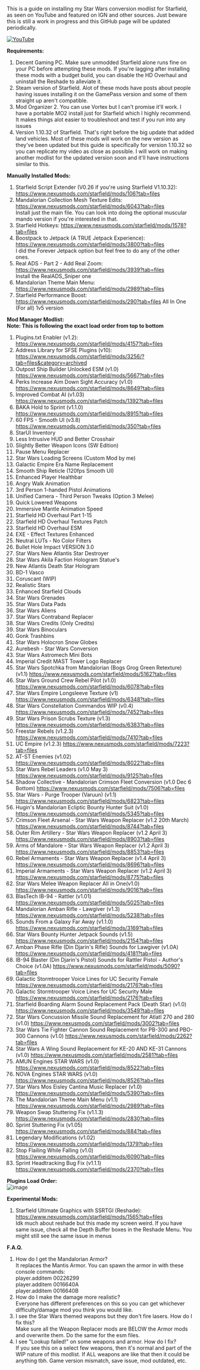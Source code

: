 This is a guide on installing my Star Wars conversion modlist for Starfield, as seen on YouTube and featured on IGN and other sources. Just beware this is still a work in progress and this GitHub page will be updated periodically. 

[![YouTube](http://i.ytimg.com/vi/nydaWXoidoo/hqdefault.jpg)](https://www.youtube.com/watch?v=nydaWXoidoo)

**Requirements:**
1. Decent Gaming PC. Make sure unmodded Starfield alone runs fine on your PC before attempting these mods. If you're lagging after installing these mods with a budget build, you can disable the HD Overhaul and uninstall the Reshade to alleviate it.
2. Steam version of Starfield. Alot of these mods have posts about people having issues installing it on the GamePass version and some of them straight up aren't compatible.
3. Mod Organizer 2. You can use Vortex but I can't promise it'll work. I have a portable MO2 install just for Starfield which I highly recommend. It makes things alot easier to troubleshoot and test if you run into any issues
4. Version 1.10.32 of Starfield. That's right before the big update that added land vehicles. Most of these mods will work on the new version as they've been updated but this guide is specifically for version 1.10.32 so you can replicate my video as close as possible. I will work on making another modlist for the updated version soon and it'll have instructions similar to this.


**Manually Installed Mods:**<br />
1. Starfield Script Extender (V0.26 if you're using Starfield V1.10.32): https://www.nexusmods.com/starfield/mods/106?tab=files
2. Mandalorian Collection Mesh Texture Edits: https://www.nexusmods.com/starfield/mods/6043?tab=files<br />
   Install just the main file. You can look into doing the optional muscular mando version if you're interested in that.
3. Starfield Hotkeys: https://www.nexusmods.com/starfield/mods/1578?tab=files
4. Boostpack to Jetpack (A TRUE Jetpack Experience): https://www.nexusmods.com/starfield/mods/3800?tab=files<br />
   I did the Forever Jetpack option but feel free to do any of the other ones.
5. Real ADS - Part 2 - Add Real Zoom: https://www.nexusmods.com/starfield/mods/3939?tab=files<br />
   Install the RealADS_Sniper one
6. Mandalorian Theme Main Menu: https://www.nexusmods.com/starfield/mods/2989?tab=files
7. Starfield Performance Boost: https://www.nexusmods.com/starfield/mods/290?tab=files
   All In One (For all) 1v5 version

**Mod Manager Modlist:**<br />
**Note: This is following the exact load order from top to bottom**
1. Plugins.txt Enabler (v1.2): https://www.nexusmods.com/starfield/mods/4157?tab=files
2. Address Library for SFSE Plugins (v10): https://www.nexusmods.com/starfield/mods/3256/?tab=files&category=archived
3. Outpost Ship Builder Unlocked ESM (v1.0) https://www.nexusmods.com/starfield/mods/5667?tab=files
4. Perks Increase Aim Down Sight Accuracy (v1.0) https://www.nexusmods.com/starfield/mods/8649?tab=files
5. Improved Combat AI (v1.03) https://www.nexusmods.com/starfield/mods/1392?tab=files
6. BAKA Hold to Sprint (v1.1.0) https://www.nexusmods.com/starfield/mods/8915?tab=files
7. 60 FPS - Smooth UI (v3.8) https://www.nexusmods.com/starfield/mods/350?tab=files
8. StarUI Inventory
9. Less Intrusive HUD and Better Crosshair
10. Slightly Better Weapon Icons (SW Edition)
11. Pause Menu Replacer
12. Star Wars Loading Screens (Custom Mod by me)
13. Galactic Empire Era Name Replacement
14. Smooth Ship Reticle (120fps Smooth UI)
15. Enhanced Player Healthbar
16. Angry Walk Animation
17. 3rd Person 1-handed Pistol Animations
18. Unified Camera - Third Person Tweaks (Option 3 Melee)
19. Quick Lowered Weapons
20. Immersive Mantle Animation Speed
21. Starfield HD Overhaul Part 1-15
22. Starfield HD Overhaul Textures Patch
23. Starfield HD Overhaul ESM
24. EXE - Effect Textures Enhanced
25. Neutral LUTs - No Color Filters
26. Bullet Hole Impact VERSION 3.0
27. Star Wars New Atlantis Star Destroyer
28. Star Wars Akila Faction Hologram Statue's
29. New Atlantis Death Star Hologram
30. BD-1 Vasco
31. Coruscant (WIP)
32. Realistic Stars
33. Enhanced Starfield Clouds
34. Star Wars Grenades
35. Star Wars Data Pads
36. Star Wars Aliens
37. Star Wars Contraband Replacer
38. Star Wars Credits (Only Credits)
39. Star Wars Binoculars
40. Gonk Trashbins
41. Star Wars Holocron Snow Globes
42. Aurebesh - Star Wars Conversion
43. Star Wars Astromech Mini Bots
44. Imperial Credit MAST Tower Logo Replacer
45. Star Wars Spotchka from Mandalorian (Bogs Grog Green Retexture) (v1.1) https://www.nexusmods.com/starfield/mods/5162?tab=files
46. Star Wars Ground Crew Rebel Pilot (v1.0) https://www.nexusmods.com/starfield/mods/6078?tab=files
47. Star Wars Empire Longsleeve Texture (v1) https://www.nexusmods.com/starfield/mods/6348?tab=files
48. Star Wars Constellation Commandos WIP (v0.4) https://www.nexusmods.com/starfield/mods/7452?tab=files
49. Star Wars Prison Scrubs Texture (v1.3) https://www.nexusmods.com/starfield/mods/6383?tab=files
50. Freestar Rebels (v1.2.3) https://www.nexusmods.com/starfield/mods/7410?tab=files
51. UC Empire (v1.2.3) https://www.nexusmods.com/starfield/mods/7223?tab=files
52. AT-ST Enemies (v1.02) https://www.nexusmods.com/starfield/mods/8022?tab=files
53. Star Wars Rebel Leaders (v1.0 May 3) https://www.nexusmods.com/starfield/mods/9125?tab=files
54. Shadow Collective - Mandalorian Crimson Fleet Conversion (v1.0 Dec 6 Bottom) https://www.nexusmods.com/starfield/mods/7506?tab=files
55. Star Wars - Purge Trooper (Varuun) (v1.1) https://www.nexusmods.com/starfield/mods/6823?tab=files
56. Hugin's Mandalorian Ecliptic Bounty Hunter Suit (v1.0) https://www.nexusmods.com/starfield/mods/5345?tab=files
57. Crimson Fleet Arsenal - Star Wars Weapon Replacer (v1.2 20th March) https://www.nexusmods.com/starfield/mods/8744?tab=files
58. Outer Rim Artillery - Star Wars Weapon Replacer (v1.2 April 3) https://www.nexusmods.com/starfield/mods/8903?tab=files
59. Arms of Mandalore - Star Wars Weapon Replacer (v1.2 April 3) https://www.nexusmods.com/starfield/mods/8853?tab=files
60. Rebel Armaments - Star Wars Weapon Replacer (v1.4 April 3) https://www.nexusmods.com/starfield/mods/8696?tab=files
61. Imperial Armaments -  Star Wars Weapon Replacer (v1.2 April 3) https://www.nexusmods.com/starfield/mods/8775?tab=files
62. Star Wars Melee Weapon Replacer All in One(v1.0) https://www.nexusmods.com/starfield/mods/9016?tab=files
63. BlasTech IB-94 - Rattler (v1.01) https://www.nexusmods.com/starfield/mods/5025?tab=files
64. Mandalorian Amban Rifle - Lawgiver (v1.3) https://www.nexusmods.com/starfield/mods/5238?tab=files
65. Sounds From a Galaxy Far Away (v1.1.0) https://www.nexusmods.com/starfield/mods/3169?tab=files
66. Star Wars Bounty Hunter Jetpack Sounds (v1.5) https://www.nexusmods.com/starfield/mods/2154?tab=files
67. Amban Phase Rifle (Din Djarin's Rifle) Sounds for Lawgiver (v1.0A) https://www.nexusmods.com/starfield/mods/4181?tab=files
68. IB-94 Blaster (Din Djarin's Pistol) Sounds for Rattler Pistol - Author's Choice (v1.0A) https://www.nexusmods.com/starfield/mods/5090?tab=files
69. Galactic Stormtrooper Voice Lines for UC Security Female https://www.nexusmods.com/starfield/mods/2176?tab=files
70. Galactic Stormtrooper Voice Lines for UC Security Male https://www.nexusmods.com/starfield/mods/2176?tab=files
71. Starfield Boarding Alarm Sound Replacement Pack (Death Star) (v1.0) https://www.nexusmods.com/starfield/mods/3549?tab=files
72. Star Wars Concussion Missile Sound Replacement for Atlatl 270 and 280 (v1.0) https://www.nexusmods.com/starfield/mods/3002?tab=files
73. Star Wars Tie Fighter Cannon Sound Replacement for PB-300 and PBO-300 Cannons (v1.0) https://www.nexusmods.com/starfield/mods/2262?tab=files
74. Star Wars A Wing Sound Replacement for KE-20 AND KE-31 Cannons (v1.0) https://www.nexusmods.com/starfield/mods/2581?tab=files
75. AMUN Engines STAR WARS (v1.0) https://www.nexusmods.com/starfield/mods/8522?tab=files
76. NOVA Engines STAR WARS (v1.0) https://www.nexusmods.com/starfield/mods/8526?tab=files
77. Star Wars Mos Eisley Cantina Music Replacer (v1.0) https://www.nexusmods.com/starfield/mods/5390?tab=files
78. The Mandalorian Theme Main Menu (v1.1) https://www.nexusmods.com/starfield/mods/2989?tab=files
79. Weapon Swap Stuttering Fix (v1.1.3) https://www.nexusmods.com/starfield/mods/2830?tab=files
80. Sprint Stuttering Fix (v1.05) https://www.nexusmods.com/starfield/mods/884?tab=files
81. Legendary Modifications (v1.02) https://www.nexusmods.com/starfield/mods/1379?tab=files
82. Stop Flailing While Falling (v1.0) https://www.nexusmods.com/starfield/mods/6090?tab=files
83. Sprint Headtracking Bug Fix (v1.1.1) https://www.nexusmods.com/starfield/mods/2370?tab=files

**Plugins Load Order:**<br />
![image](https://github.com/DeityVengy/Ultimate-Star-Wars-Conversion-Modlist-for-Starfield/assets/170469610/ff70ea3c-804a-4953-85de-06073d97df00)

**Experimental Mods:**<br />
1. Starfield Ultimate Graphics with SSRTGI (Reshade): https://www.nexusmods.com/starfield/mods/1565?tab=files<br />
   Idk much about reshade but this made my screen weird. If you have same issue, check all the Depth Buffer boxes in the Reshade Menu. You might still see the same issue in menus
   
**F.A.Q.**
1. How do I get the Mandalorian Armor?<br />
   It replaces the Mantis Armor. You can spawn the armor in with these console commands: <br />
   player.additem 00226299<br />
   player.additem 0016640A<br />
   player.additem 0016640B<br />
3. How do I make the damage more realistic?<br />
   Everyone has different preferences on this so you can get whichever difficulty/damage mod you think you would like.
4. I see the Star Wars themed weapons but they don't fire lasers. How do I fix this?<br />
   Make sure all the Weapon Replacer mods are BELOW the Armor mods and overwrite them. Do the same for the esm files.
5. I see "Lookup failed!" on some weapons and armor. How do I fix?<br />
   If you see this on a select few weapons, then it's normal and part of the WIP nature of this modlist. If ALL weapons are like that then it could be anything tbh. Game version mismatch, save issue, mod outdated, etc.
